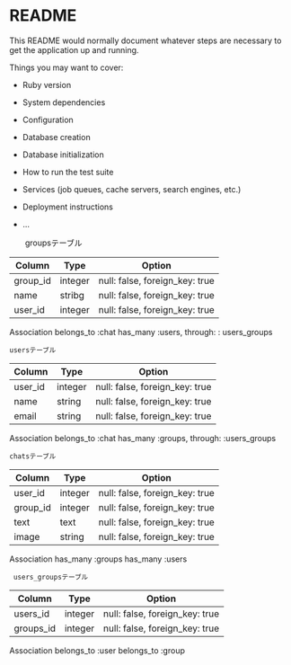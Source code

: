 # README

This README would normally document whatever steps are necessary to get the
application up and running.

Things you may want to cover:

* Ruby version

* System dependencies

* Configuration

* Database creation

* Database initialization

* How to run the test suite

* Services (job queues, cache servers, search engines, etc.)

* Deployment instructions

* ...

　　groupsテーブル

|Column|Type|Option|
|------|----|------|
|group_id|integer|null: false, foreign_key: true|
|name|stribg|null: false, foreign_key: true|
|user_id|integer|null: false, foreign_key: true|

   Association
  belongs_to :chat
  has_many   :users, through: : users_groups
  

    usersテーブル
|Column|Type|Option|
|------|----|------|
|user_id|integer|null: false, foreign_key: true|
|name|string|null: false, foreign_key: true|
|email|string|null: false, foreign_key: true|

   Association
  belongs_to :chat
  has_many   :groups, through: :users_groups

    chatsテーブル
|Column|Type|Option|
|------|----|------|
|user_id|integer|null: false, foreign_key: true|
|group_id|integer|null: false, foreign_key: true|
|text|text|null: false, foreign_key: true|
|image|string|null: false, foreign_key: true|

   Association
  has_many :groups
  has_many :users

     users_groupsテーブル
|Column|Type|Option|
|------|----|------|
|users_id|integer|null: false, foreign_key: true|
|groups_id|integer|null: false, foreign_key: true|

   Association
  belongs_to :user
  belongs_to :group